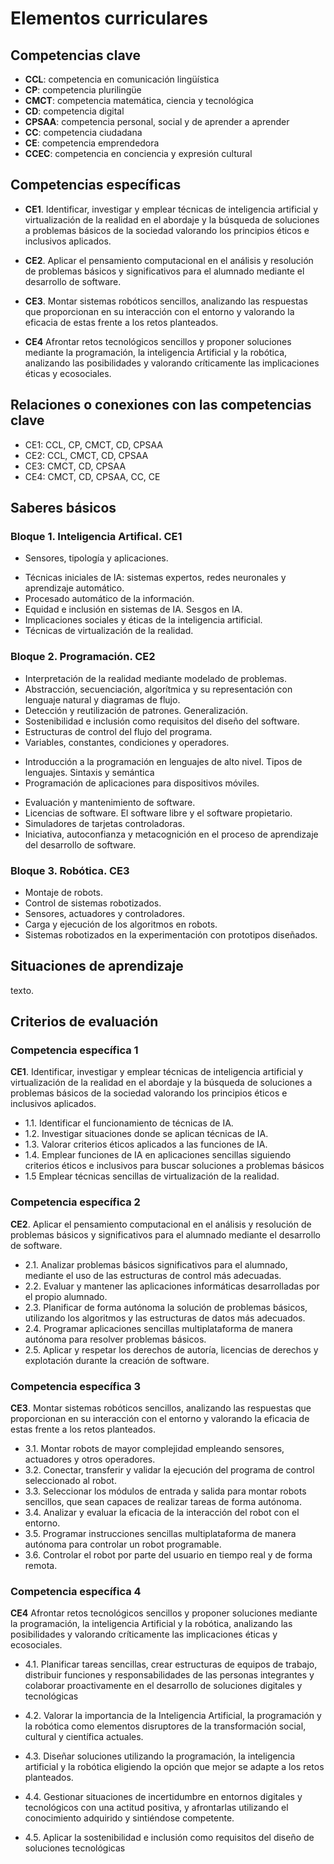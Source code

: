 # Elementos curriculares

## Competencias clave

* **CCL**: competencia en comunicación lingüística
* **CP**: competencia plurilingüe
* **CMCT**: competencia matemática, ciencia y tecnológica
* **CD**: competencia digital
* **CPSAA**: competencia personal, social y de aprender a aprender
* **CC**: competencia ciudadana
* **CE**: competencia emprendedora
* **CCEC**: competencia en conciencia y expresión cultural

## Competencias específicas

* **CE1**. Identificar, investigar y emplear técnicas de inteligencia artificial y virtualización de la realidad en el abordaje y la búsqueda de soluciones a problemas básicos de la sociedad valorando los principios éticos e inclusivos aplicados.

* **CE2**. Aplicar el pensamiento computacional en el análisis y resolución de problemas básicos y significativos para el alumnado mediante el desarrollo de software.

* **CE3**. Montar sistemas robóticos sencillos, analizando las respuestas que proporcionan en su interacción con el entorno y valorando la eficacia de estas frente a los retos planteados. 

* **CE4** Afrontar retos tecnológicos sencillos y proponer soluciones mediante la programación, la inteligencia Artificial y la robótica, analizando las posibilidades y valorando críticamente las implicaciones éticas y ecosociales.

## Relaciones o conexiones con las competencias clave

* CE1: CCL, CP, CMCT, CD, CPSAA
* CE2: CCL, CMCT, CD, CPSAA
* CE3: CMCT, CD, CPSAA
* CE4: CMCT, CD, CPSAA, CC, CE

## Saberes básicos

### Bloque 1. Inteligencia Artifical. CE1

<!--El aprendizaje en sistemas biológicos. Decisiones y libre albedrío. [2]-->
* Sensores, tipología y aplicaciones.
<!--* Fundamentos de la IA. Árboles de decisión. big data, redes neuronales. [2]-->
* Técnicas iniciales de IA: sistemas expertos, redes neuronales y aprendizaje automático.
* Procesado automático de la información.
* Equidad e inclusión en sistemas de IA. Sesgos en IA.
* Implicaciones sociales y éticas de la inteligencia artificial.
* Técnicas de virtualización de la realidad.

### Bloque 2. Programación. CE2

<!--* Habilidades del pensamiento computacional-->
* Interpretación de la realidad mediante modelado de problemas.
* Abstracción, secuenciación, algorítmica y su representación con lenguaje natural y diagramas de flujo.
* Detección y reutilización de patrones. Generalización.
* Sostenibilidad e inclusión como requisitos del diseño del software.
* Estructuras de control del flujo del programa.
* Variables, constantes, condiciones y operadores.
<!--* Programación por bloques: composición de las estructuras b􀁩sicas
y encaje de bloques.-->
* Introducción a la programación en lenguajes de alto nivel. Tipos de lenguajes. Sintaxis y semántica
* Programación de aplicaciones para dispositivos móviles.
<!--* An􀁩lisis y validación de soft􀁚are.-->
* Evaluación y mantenimiento de software.
* Licencias de software. El software libre y el software propietario.
* Simuladores de tarjetas controladoras.
* Iniciativa, autoconfianza y metacognición en el proceso de aprendizaje del desarrollo de software.

### Bloque 3. Robótica. CE3

<!--* Robots: tipos, grados de libertad y características técnicas b􀁩sicas.-->
* Montaje de robots.
* Control de sistemas robotizados.
* Sensores, actuadores y controladores.
* Carga y ejecución de los algoritmos en robots.
* Sistemas robotizados en la experimentación con prototipos diseñados.

## Situaciones de aprendizaje

texto.

## Criterios de evaluación

### Competencia específica 1

**CE1**. Identificar, investigar y emplear técnicas de inteligencia artificial y virtualización de la realidad en el abordaje y la búsqueda de soluciones a problemas básicos de la sociedad valorando los principios éticos e inclusivos aplicados.

* 1.1. Identificar el funcionamiento de técnicas de IA.
* 1.2. Investigar situaciones donde se aplican técnicas de IA.
* 1.3. Valorar criterios éticos aplicados a las funciones de IA.
* 1.4. Emplear funciones de IA en aplicaciones sencillas siguiendo criterios éticos e inclusivos para buscar soluciones a problemas básicos
* 1.5 Emplear técnicas sencillas de virtualización de la realidad.

### Competencia específica 2

**CE2**. Aplicar el pensamiento computacional en el análisis y resolución de problemas básicos y significativos para el alumnado mediante el desarrollo de software.

* 2.1. Analizar problemas básicos significativos para el alumnado, mediante el uso de las estructuras de control más adecuadas.
* 2.2. Evaluar y mantener las aplicaciones informáticas desarrolladas por el propio alumnado.
* 2.3. Planificar de forma autónoma la solución de problemas básicos, utilizando los algoritmos y las estructuras de datos más adecuados.
* 2.4. Programar aplicaciones sencillas multiplataforma de manera autónoma para resolver problemas básicos.
* 2.5. Aplicar y respetar los derechos de autoría, licencias de derechos y explotación durante la creación de software.

### Competencia específica 3

**CE3**. Montar sistemas robóticos sencillos, analizando las respuestas que proporcionan en su interacción con el entorno y valorando la eficacia de estas frente a los retos planteados. 

* 3.1. Montar robots de mayor complejidad empleando sensores, actuadores y otros operadores.
* 3.2. Conectar, transferir y validar la ejecución del programa de control seleccionado al robot.
* 3.3. Seleccionar los módulos de entrada y salida para montar robots sencillos, que sean capaces de realizar tareas de forma autónoma.
* 3.4. Analizar y evaluar la eficacia de la interacción del robot con el entorno.
* 3.5. Programar instrucciones sencillas multiplataforma de manera autónoma para controlar un robot programable.
* 3.6. Controlar el robot por parte del usuario en tiempo real y de forma remota.

### Competencia específica 4

**CE4** Afrontar retos tecnológicos sencillos y proponer soluciones mediante la programación, la inteligencia Artificial y la robótica, analizando las posibilidades y valorando críticamente las implicaciones éticas y ecosociales.

* 4.1. Planificar tareas sencillas, crear estructuras de equipos de trabajo, distribuir funciones y responsabilidades de las personas integrantes y colaborar proactivamente en el desarrollo de soluciones digitales y tecnológicas

* 4.2. Valorar la importancia de la Inteligencia Artificial, la programación y la robótica como elementos disruptores de la transformación social, cultural y científica actuales.

* 4.3. Diseñar soluciones utilizando la programación, la inteligencia artificial y la robótica eligiendo la opción que mejor se adapte a los retos planteados.

* 4.4. Gestionar situaciones de incertidumbre en entornos digitales y tecnológicos con una actitud positiva, y afrontarlas utilizando el conocimiento adquirido y sintiéndose competente.

* 4.5. Aplicar la sostenibilidad e inclusión como requisitos del diseño de soluciones tecnológicas